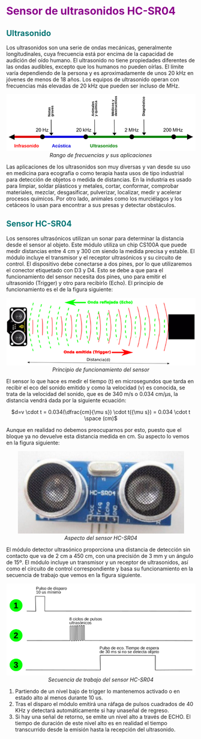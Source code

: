 # <FONT COLOR=#8B008B>Sensor de ultrasonidos HC-SR04</font>

## <FONT COLOR=#007575>**Ultrasonido**</font>
Los ultrasonidos son una serie de ondas mecánicas, generalmente longitudinales, cuya frecuencia está por encima de la capacidad de audición del oído humano. El ultrasonido no tiene propiedades diferentes de las ondas audibles, excepto que los humanos no pueden oírlas. El límite varía dependiendo de la persona y es aproximadamente de unos 20 kHz en jóvenes de menos de 18 años. Los equipos de ultrasonido operan con frecuencias más elevadas de 20 kHz que pueden ser incluso de MHz.

<center>

![Rango de frecuencias y sus aplicaciones](../img/conceptos/avanzados/rango_ultra.png)  
*Rango de frecuencias y sus aplicaciones*

</center>

Las aplicaciones de los ultrasonidos son muy diversas y van desde su uso en medicina para ecografía o como terapia hasta usos de tipo industrial para detección de objetos o medida de distancias. En la industria es usado para limpiar, soldar plásticos y metales, cortar, conformar, comprobar materiales, mezclar, desgasificar, pulverizar, localizar, medir y acelerar procesos químicos. Por otro lado, animales como los murciélagos y los cetáceos lo usan para encontrar a sus presas y detectar obstáculos.

## <FONT COLOR=#007575>**Sensor HC-SR04**</font>
Los sensores ultrasónicos utilizan un sonar para determinar la distancia desde el sensor al objeto. Este módulo utiliza un chip CS100A que puede medir distancias entre 4 cm y 300 cm siendo la medida precisa y estable. El módulo incluye el transmisor y el receptor ultrasónicos y su circuito de control. El dispositivo debe conectarse a dos pines, por lo que utilizaremos el conector etiquetado con D3 y D4. Esto se debe a que para el funcionamiento del sensor necesita dos pines, uno para emitir el ultrasonido (Trigger) y otro para recibirlo (Echo). El principio de funcionamiento es el de la figura siguiente:

<center>

![Principio de funcionamiento del sensor](../img/conceptos/avanzados/principio.png)  
*Principio de funcionamiento del sensor*

</center>

El sensor lo que hace es medir el tiempo (t) en microsegundos que tarda en recibir el eco del sonido emitido y como la velocidad (v) es conocida, se trata de la velocidad del sonido, que es de 340 m/s o 0.034 cm/μs, la distancia vendrá dada por la siguiente ecuación:

<center>$d=v \cdot t = 0.034(\dfrac{cm}{\mu s}) \cdot t({\mu s}) = 0.034 \cdot t \space (cm)$</center>

Aunque en realidad no debemos preocuparnos por esto, puesto que el bloque ya no devuelve esta distancia medida en cm. Su aspecto lo vemos en la figura siguiente:

<center>

![Aspecto del sensor HC-SR04](../img/conceptos/avanzados/aspecto_HC-SR04.png)  
*Aspecto del sensor HC-SR04*

</center>

El módulo detector ultrasónico proporciona una distancia de detección sin contacto que va de 2 cm a 450 cm, con una precisión de 3 mm y un ángulo de 15º. El módulo incluye un transmisor y un receptor de ultrasonidos, así como el circuito de control correspondiente y basa su funcionamiento en la secuencia de trabajo que vemos en la figura siguiente.

<center>

![Secuencia de trabajo del sensor HC-SR04](../img/conceptos/avanzados/secuencia.png)  
*Secuencia de trabajo del sensor HC-SR04*

</center>

1. Partiendo de un nivel bajo de trigger lo mantenemos activado o en estado alto al menos durante 10 us.
2. Tras el disparo el módulo emitirá una ráfaga de pulsos cuadrados de 40 KHz y detectará automáticamente si hay unaseñal de regreso.
3. Si hay una señal de retorno, se emite un nivel alto a través de ECHO. El tiempo de duración de este nivel alto es en realidad el tiempo transcurrido desde la emisión hasta la recepción del ultrasonido.
